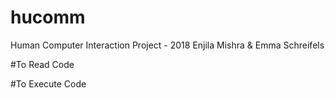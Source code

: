 # hucomm
Human Computer Interaction Project - 2018
Enjila Mishra & Emma Schreifels

#To Read Code



#To Execute Code
